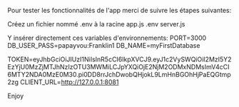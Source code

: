 Pour tester les fonctionnalités de l'app merci de suivre les étapes suivantes:

Créez un fichier nommé .env à la racine
app.js
.env
server.js

Y insérer directement ces  variables d'environnements:
 PORT=3000
DB_USER_PASS=papayvou:Franklin1
DB_NAME=myFirstDatabase

TOKEN=eyJhbGciOiJIUzI1NiIsInR5cCI6IkpXVCJ9.eyJ1c2VySWQiOiI2MzI5Y2EzYjU0MzZjMTJhNzIzOTU3MWMiLCJpYXQiOjE2NjM2ODMxNDMsImV4cCI6MTY2NDA0MzE0M30.pi0DD8rrJchDwobQHjokL9LmHnBGOhHjPaEQGtmp2zg
CLIENT_URL=http://127.0.0.1:8081    

Enjoy